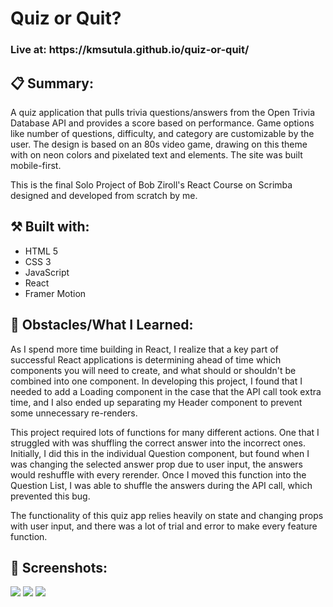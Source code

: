 <h1>Quiz or Quit?</h1>

<h3>Live at: https://kmsutula.github.io/quiz-or-quit/</h3>

<h2>📋 Summary:</h2> 
<p>A quiz application that pulls trivia questions/answers from the Open Trivia Database API and provides a score based on performance. 
Game options like number of questions, difficulty, and category are customizable by the user. The design is based on an 80s video game, drawing on this theme with on neon colors and pixelated text and elements. The site was built mobile-first.</p>

<p>This is the final Solo Project of Bob Ziroll's React Course on Scrimba designed and developed from scratch by me.</p>

<h2>⚒️ Built with:</h2>
<ul>
<li>HTML 5</li>
<li>CSS 3</li>
<li>JavaScript</li>
<li>React</li>
<li>Framer Motion</li>
</ul>

<h2>🚧 Obstacles/What I Learned:</h2>
<p>As I spend more time building in React, I realize that a key part of successful React applications is determining ahead of time which components you will need to create, and what should or shouldn't be combined into one component. In developing this project, I found that I needed to add a Loading component in the case that the API call took extra time, and I also ended up separating my Header component to prevent some unnecessary re-renders.</p>
<p>This project required lots of functions for many different actions. One that I struggled with was shuffling the correct answer into the incorrect ones. Initially, I did this in the individual Question component, but found when I was changing the selected answer prop due to user input, the answers would reshuffle with every rerender. Once I moved this function into the Question List, I was able to shuffle the answers during the API call, which prevented this bug.</p>
<p>The functionality of this quiz app relies heavily on state and changing props with user input, and there was a lot of trial and error to make every feature function. </p>

<h2>📸 Screenshots:</h2>
<img src="https://user-images.githubusercontent.com/94947661/204109814-0ddf6333-ae42-492a-88d1-d0809866953b.png">
<img src="https://user-images.githubusercontent.com/94947661/204109815-df9908ce-23a7-43cd-8a93-c5eaccaa099a.png">
<img src="https://user-images.githubusercontent.com/94947661/204109816-12192835-b249-41cb-8fa5-6499f16417ac.png">

